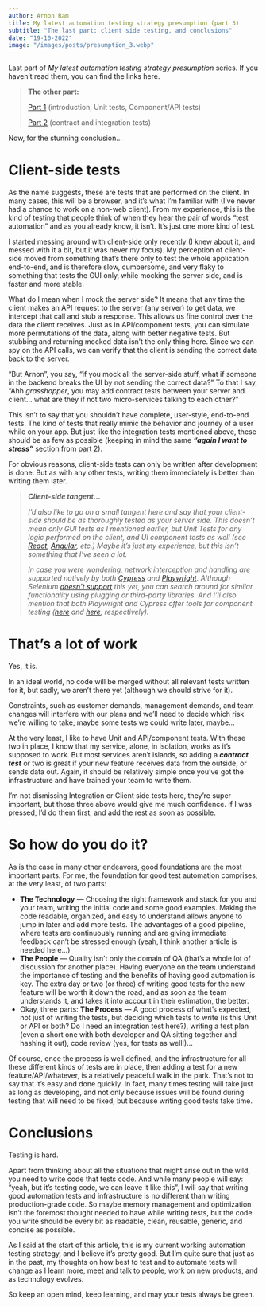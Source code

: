 ```yaml
---
author: Arnon Ram
title: My latest automation testing strategy presumption (part 3)
subtitle: "The last part: client side testing, and conclusions"
date: "19-10-2022"
image: "/images/posts/presumption_3.webp"
---
```


Last part of _My latest automation testing strategy presumption_ series. If you haven’t read them, you can find the links here.

> **The other part:**
>
> [Part 1](https://engineering.bigid.com/my-latests-automation-testing-strategy-presumption-part-1-12c3886ea0ee) (introduction, Unit tests, Component/API tests)
>
> [Part 2](https://engineering.bigid.com/my-latests-automation-testing-strategy-presumption-part-2-6616ccfd240e) (contract and integration tests)

Now, for the stunning conclusion…

# Client-side tests

As the name suggests, these are tests that are performed on the client. In many cases, this will be a browser, and it’s what I’m familiar with (I’ve never had a chance to work on a non-web client). From my experience, this is the kind of testing that people think of when they hear the pair of words “test automation” and as you already know, it isn’t. It’s just one more kind of test.

I started messing around with client-side only recently (I knew about it, and messed with it a bit, but it was never my focus). My perception of client-side moved from something that’s there only to test the whole application end-to-end, and is therefore slow, cumbersome, and very flaky to something that tests the GUI only, while mocking the server side, and is faster and more stable.

What do I mean when I mock the server side? It means that any time the client makes an API request to the server (any server) to get data, we intercept that call and stub a response. This allows us fine control over the data the client receives. Just as in API/component tests, you can simulate more permutations of the data, along with better negative tests. But stubbing and returning mocked data isn’t the only thing here. Since we can spy on the API calls, we can verify that the client is sending the correct data back to the server.

“But Arnon”, you say, “if you mock all the server-side stuff, what if someone in the backend breaks the UI by not sending the correct data?” To that I say, “Ahh _grasshopper_, you may add contract tests between your server and client… what are they if not two micro-services talking to each other?”

This isn’t to say that you shouldn’t have complete, user-style, end-to-end tests. The kind of tests that really mimic the behavior and journey of a user while on your app. But just like the integration tests mentioned above, these should be as few as possible (keeping in mind the same **_“again I want to stress”_** section from [part 2](https://engineering.bigid.com/my-latests-automation-testing-strategy-presumption-part-2-6616ccfd240e)).

For obvious reasons, client-side tests can only be written after development is done. But as with any other tests, writing them immediately is better than writing them later.

> **_Client-side tangent…_**
>
> _I’d also like to go on a small tangent here and say that your client-side should be as thoroughly tested as your server side. This doesn’t mean only GUI tests as I mentioned earlier, but Unit Tests for any logic performed on the client, and UI component tests as well (see_ [_React_](https://reactjs.org/docs/testing.html)_,_ [_Angular_](https://angular.io/guide/testing-components-scenarios)_, etc.) Maybe it’s just my experience, but this isn’t something that I’ve seen a lot._
>
> _In case you were wondering, network interception and handling are supported natively by both_ [_Cypress_](https://docs.cypress.io/api/commands/intercept) _and_ [_Playwright_](https://playwright.dev/docs/network)_. Although Selenium_ [_doesn’t support_](https://www.selenium.dev/documentation/webdriver/bidirectional/) _this yet, you can search around for similar functionality using plugging or third-party libraries. And I’ll also mention that both Playwright and Cypress offer tools for component testing (_[_here_](https://playwright.dev/docs/test-components) _and_ [_here_](https://docs.cypress.io/guides/component-testing/testing-react)_, respectively)._

# That’s a lot of work

Yes, it is.

In an ideal world, no code will be merged without all relevant tests written for it, but sadly, we aren’t there yet (although we should strive for it).

Constraints, such as customer demands, management demands, and team changes will interfere with our plans and we’ll need to decide which risk we’re willing to take, maybe some tests we could write later, maybe…

At the very least, I like to have Unit and API/component tests. With these two in place, I know that my service, alone, in isolation, works as it’s supposed to work. But most services aren’t islands, so adding a **_contract test_** or two is great if your new feature receives data from the outside, or sends data out. Again, it should be relatively simple once you’ve got the infrastructure and have trained your team to write them.

I’m not dismissing Integration or Client side tests here, they’re super important, but those three above would give me much confidence. If I was pressed, I’d do them first, and add the rest as soon as possible.

# So how do you do it?

As is the case in many other endeavors, good foundations are the most important parts. For me, the foundation for good test automation comprises, at the very least, of two parts:

- **The Technology** — Choosing the right framework and stack for you and your team, writing the initial code and some good examples. Making the code readable, organized, and easy to understand allows anyone to jump in later and add more tests. The advantages of a good pipeline, where tests are continuously running and are giving immediate feedback can’t be stressed enough (yeah, I think another article is needed here…)
- **The People** — Quality isn’t only the domain of QA (that’s a whole lot of discussion for another place). Having everyone on the team understand the importance of testing and the benefits of having good automation is key. The extra day or two (or three) of writing good tests for the new feature will be worth it down the road, and as soon as the team understands it, and takes it into account in their estimation, the better.
- Okay, three parts: **The Process** — A good process of what’s expected, not just of writing the tests, but deciding which tests to write (is this Unit or API or both? Do I need an integration test here?), writing a test plan (even a short one with both developer and QA sitting together and hashing it out), code review (yes, for tests as well!)…

Of course, once the process is well defined, and the infrastructure for all these different kinds of tests are in place, then adding a test for a new feature/API/whatever, is a relatively peaceful walk in the park. That’s not to say that it’s easy and done quickly. In fact, many times testing will take just as long as developing, and not only because issues will be found during testing that will need to be fixed, but because writing good tests take time.

# Conclusions

Testing is hard.

Apart from thinking about all the situations that might arise out in the wild, you need to write code that tests code. And while many people will say: “yeah, but it’s testing code, we can leave it like this”, I will say that writing good automation tests and infrastructure is no different than writing production-grade code. So maybe memory management and optimization isn’t the foremost thought needed to have while writing tests, but the code you write should be every bit as readable, clean, reusable, generic, and concise as possible.

As I said at the start of this article, this is my current working automation testing strategy, and I believe it’s pretty good. But I’m quite sure that just as in the past, my thoughts on how best to test and to automate tests will change as I learn more, meet and talk to people, work on new products, and as technology evolves.

So keep an open mind, keep learning, and may your tests always be green.
